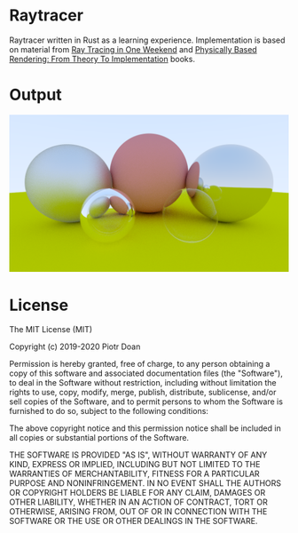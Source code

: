 Raytracer
====
Raytracer written in Rust as a learning experience. Implementation is based on material from [Ray Tracing in One Weekend](http://in1weekend.blogspot.com/2016/01/ray-tracing-in-one-weekend.html) and [Physically Based Rendering: From Theory To Implementation](http://www.pbr-book.org/) books.

Output
====
![](renders/spheres.png)

License
====
The MIT License (MIT)

Copyright (c) 2019-2020 Piotr Doan

Permission is hereby granted, free of charge, to any person obtaining a copy of this software and associated documentation files (the "Software"), to deal in the Software without restriction, including without limitation the rights to use, copy, modify, merge, publish, distribute, sublicense, and/or sell copies of the Software, and to permit persons to whom the Software is furnished to do so, subject to the following conditions:

The above copyright notice and this permission notice shall be included in all copies or substantial portions of the Software.

THE SOFTWARE IS PROVIDED "AS IS", WITHOUT WARRANTY OF ANY KIND, EXPRESS OR IMPLIED, INCLUDING BUT NOT LIMITED TO THE WARRANTIES OF MERCHANTABILITY, FITNESS FOR A PARTICULAR PURPOSE AND NONINFRINGEMENT. IN NO EVENT SHALL THE AUTHORS OR COPYRIGHT HOLDERS BE LIABLE FOR ANY CLAIM, DAMAGES OR OTHER LIABILITY, WHETHER IN AN ACTION OF CONTRACT, TORT OR OTHERWISE, ARISING FROM, OUT OF OR IN CONNECTION WITH THE SOFTWARE OR THE USE OR OTHER DEALINGS IN THE SOFTWARE.
